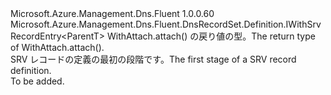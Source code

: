 <Type Name="ISrvRecordSetBlank&lt;ParentT&gt;" FullName="Microsoft.Azure.Management.Dns.Fluent.DnsRecordSet.Definition.ISrvRecordSetBlank&lt;ParentT&gt;">
  <TypeSignature Language="C#" Value="public interface ISrvRecordSetBlank&lt;ParentT&gt; : Microsoft.Azure.Management.Dns.Fluent.DnsRecordSet.Definition.IWithSrvRecordEntry&lt;ParentT&gt;" />
  <TypeSignature Language="ILAsm" Value=".class public interface auto ansi abstract ISrvRecordSetBlank`1&lt;ParentT&gt; implements class Microsoft.Azure.Management.Dns.Fluent.DnsRecordSet.Definition.IWithSrvRecordEntry`1&lt;!ParentT&gt;" />
  <TypeSignature Language="DocId" Value="T:Microsoft.Azure.Management.Dns.Fluent.DnsRecordSet.Definition.ISrvRecordSetBlank`1" />
  <TypeSignature Language="VB.NET" Value="Public Interface ISrvRecordSetBlank(Of ParentT)&#xA;Implements IWithSrvRecordEntry(Of ParentT)" />
  <TypeSignature Language="F#" Value="type ISrvRecordSetBlank&lt;'ParentT&gt; = interface&#xA;    interface IWithSrvRecordEntry&lt;'ParentT&gt;" />
  <AssemblyInfo>
    <AssemblyName>Microsoft.Azure.Management.Dns.Fluent</AssemblyName>
    <AssemblyVersion>1.0.0.60</AssemblyVersion>
  </AssemblyInfo>
  <TypeParameters>
    <TypeParameter Name="ParentT" />
  </TypeParameters>
  <Interfaces>
    <Interface>
      <InterfaceName>Microsoft.Azure.Management.Dns.Fluent.DnsRecordSet.Definition.IWithSrvRecordEntry&lt;ParentT&gt;</InterfaceName>
    </Interface>
  </Interfaces>
  <Docs>
    <typeparam name="ParentT"><span data-ttu-id="dd6d5-101">WithAttach.attach() の戻り値の型。</span><span class="sxs-lookup"><span data-stu-id="dd6d5-101">The return type of  WithAttach.attach().</span></span></typeparam>
    <summary>
            <span data-ttu-id="dd6d5-102">SRV レコードの定義の最初の段階です。</span><span class="sxs-lookup"><span data-stu-id="dd6d5-102">The first stage of a SRV record definition.</span></span>
            </summary>
    <remarks>To be added.</remarks>
  </Docs>
  <Members />
</Type>